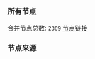 ### 所有节点
合并节点总数: `2369`
[节点链接](https://raw.githubusercontent.com/rzhy1/11/master/sub/sub_merge_base64.txt)

### 节点来源